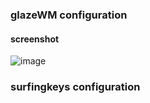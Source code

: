 ### glazeWM configuration
#### screenshot
![image](https://github.com/fengyayel/.dotfiles/assets/128961593/0a3702cb-d44f-447c-b8d7-4239e43b3bae)

### surfingkeys configuration
